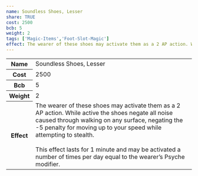 ```yaml
---
name: Soundless Shoes, Lesser
share: TRUE
cost: 2500
bcb: 5
weight: 2
tags: ['Magic-Items','Foot-Slot-Magic']
effect: The wearer of these shoes may activate them as a 2 AP action. While active the shoes negate all noise caused through walking on any surface, negating the -5 penalty for moving up to your speed while attempting to stealth.<br><br>This effect lasts for 1 minute and may be activated a number of times per day equal to the wearer’s Psyche modifier.
---
```

<p><span style="overflow-x: auto;"><table><tbody><tr><th>Name</th><td>Soundless Shoes, Lesser</td></tr><tr><th>Cost</th><td>2500</td></tr><tr><th>Bcb</th><td>5</td></tr><tr><th>Weight</th><td>2</td></tr><tr><th>Effect</th><td>The wearer of these shoes may activate them as a 2 AP action. While active the shoes negate all noise caused through walking on any surface, negating the -5 penalty for moving up to your speed while attempting to stealth.<br><br>This effect lasts for 1 minute and may be activated a number of times per day equal to the wearer’s Psyche modifier.</td></tr></tbody></table></span></p>
